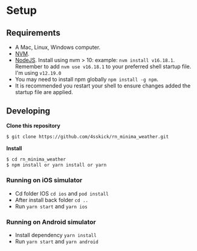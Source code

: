 # Setup

## Requirements

- A Mac, Linux, Windows computer.
- [NVM](https://github.com/creationix/nvm).
- [NodeJS](https://nodejs.org/). Install using nvm > 10: example: `nvm install v16.18.1`. Remember to add `nvm use v16.18.1` to your preferred shell startup file. I'm using `v12.19.0`
- You may need to install npm globally `npm install -g npm`.
- It is recommended you restart your shell to ensure changes added the startup file are applied.

## Developing

**Clone this repository**

```bash
$ git clone https://github.com/4sskick/rn_minima_weather.git
```

**Install**

```bash
$ cd rn_minima_weather
$ npm install or yarn install or yarn
```

### Running on iOS simulator

- Cd folder IOS `cd ios` and `pod install`
- After install back folder `cd ..`
- Run `yarn start` and `yarn ios`

### Running on Android simulator

- Install dependency `yarn install`
- Run `yarn start` and `yarn android`
